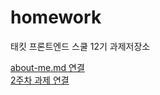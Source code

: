 # homework

태킷 프론트엔드 스쿨 12기 과제저장소<br>

[about-me.md 연결](./md/about-me.md) <br>
[2주차 과제 연결](./md/avatars.md)
